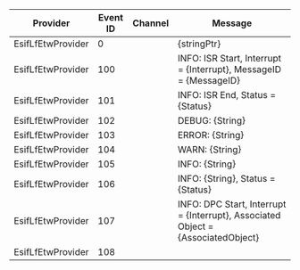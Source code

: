 Provider           |  Event ID  |  Channel  |  Message
-------------------|------------|-----------|----------------------------------------------------------------------------------
EsifLfEtwProvider  |  0         |           |  {stringPtr}
EsifLfEtwProvider  |  100       |           |  INFO: ISR Start,  Interrupt = {Interrupt}, MessageID = {MessageID}
EsifLfEtwProvider  |  101       |           |  INFO: ISR End,  Status = {Status}
EsifLfEtwProvider  |  102       |           |  DEBUG: {String}
EsifLfEtwProvider  |  103       |           |  ERROR: {String}
EsifLfEtwProvider  |  104       |           |  WARN: {String}
EsifLfEtwProvider  |  105       |           |  INFO: {String}
EsifLfEtwProvider  |  106       |           |  INFO: {String}, Status = {Status}
EsifLfEtwProvider  |  107       |           |  INFO: DPC Start, Interrupt = {Interrupt}, Associated Object = {AssociatedObject}
EsifLfEtwProvider  |  108       |           |